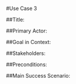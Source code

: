 #Use Case 3

##Title:



##Primary Actor:



##Goal in Context:



##Stakeholders:



##Preconditions:



##Main Success Scenario:
